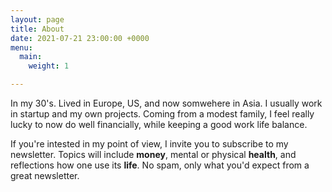 ```yaml
---
layout: page
title: About
date: 2021-07-21 23:00:00 +0000
menu:
  main:
    weight: 1

---
```

In my 30's. Lived in Europe, US, and now somwehere in Asia. I usually work in startup and my own projects. Coming from a modest family, I feel really lucky to now do well financially, while keeping a good work life balance.

If you're intested in my point of view, I invite you to subscribe to my newsletter. Topics will include **money**, mental or physical **health**, and reflections how one use its **life**.  No spam, only what you'd expect from a great newsletter.

 <!--more-->

